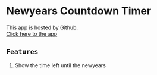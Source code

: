 # Newyears Countdown Timer

This app is hosted by Github.<br />
[Click here to the app](https://sido-a.github.io/newyears_countdown_timer/)

## `Features`

1. Show the time left until the newyears
